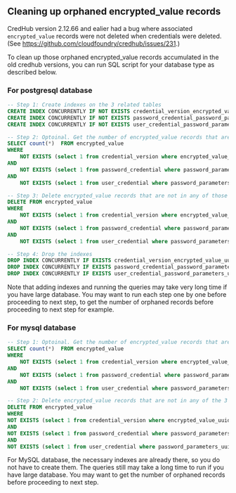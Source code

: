 ## Cleaning up orphaned encrypted_value records
CredHub version 2.12.66 and ealier had a bug where associated `encrypted_value`
records were not deleted when credentials were deleted.
(See https://github.com/cloudfoundry/credhub/issues/231.)

To clean up those orphaned encrypted_value records accumulated in the old
credhub versions, you can run SQL script for your database type as
described below.

### For postgresql database
``` sql
-- Step 1: Create indexes on the 3 related tables
CREATE INDEX CONCURRENTLY IF NOT EXISTS credential_version_encrypted_value_uuid_idx ON credential_version USING btree (encrypted_value_uuid);
CREATE INDEX CONCURRENTLY IF NOT EXISTS password_credential_password_parameters_uuid_idx ON password_credential USING btree (password_parameters_uuid);
CREATE INDEX CONCURRENTLY IF NOT EXISTS user_credential_password_parameters_uuid_idx ON user_credential USING btree (password_parameters_uuid);

-- Step 2: Optoinal. Get the number of encrypted_value records that are not in any of those 3 tables
SELECT count(*)  FROM encrypted_value
WHERE
    NOT EXISTS (select 1 from credential_version where encrypted_value_uuid=encrypted_value.uuid)
AND
    NOT EXISTS (select 1 from password_credential where password_parameters_uuid=encrypted_value.uuid)
AND
    NOT EXISTS (select 1 from user_credential where password_parameters_uuid=encrypted_value.uuid);

-- Step 3: Delete encrypted_value records that are not in any of those 3 tables
DELETE FROM encrypted_value
WHERE
    NOT EXISTS (select 1 from credential_version where encrypted_value_uuid=encrypted_value.uuid)
AND
    NOT EXISTS (select 1 from password_credential where password_parameters_uuid=encrypted_value.uuid)
AND
    NOT EXISTS (select 1 from user_credential where password_parameters_uuid=encrypted_value.uuid);

-- Step 4: Drop the indexes
DROP INDEX CONCURRENTLY IF EXISTS credential_version_encrypted_value_uuid_idx;
DROP INDEX CONCURRENTLY IF EXISTS password_credential_password_parameters_uuid_idx;
DROP INDEX CONCURRENTLY IF EXISTS user_credential_password_parameters_uuid_idx;

```
Note that adding indexes and running the queries may take very long time if you
have large database. You may want to run each step one by one before proceeding
to next step, to get the number of orphaned records before proceeding to
next step for example.

### For mysql database
``` sql
-- Step 1: Optoinal. Get the number of encrypted_value records that are not in any of those 3 tables
SELECT count(*)  FROM encrypted_value
WHERE
    NOT EXISTS (select 1 from credential_version where encrypted_value_uuid=encrypted_value.uuid)
AND
    NOT EXISTS (select 1 from password_credential where password_parameters_uuid=encrypted_value.uuid)
AND
    NOT EXISTS (select 1 from user_credential where password_parameters_uuid=encrypted_value.uuid);

-- Step 2: Delete encrypted_value records that are not in any of the 3 related tables
DELETE FROM encrypted_value
WHERE
NOT EXISTS (select 1 from credential_version where encrypted_value_uuid=encrypted_value.uuid)
AND
NOT EXISTS (select 1 from password_credential where password_parameters_uuid=encrypted_value.uuid)
AND
NOT EXISTS (select 1 from user_credential where password_parameters_uuid=encrypted_value.uuid);
```
For MySQL database, the necessary indexes are already there, so you do not have
to create them. The queries still may take a long time to run if you have large
database. You may want to get the number of orphaned records before proceeding
to next step.
